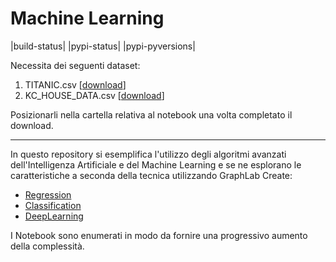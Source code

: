 # Machine Learning

|build-status| |pypi-status| |pypi-pyversions|

Necessita dei seguenti dataset:

1. TITANIC.csv [<a href="#">download</a>]
5. KC_HOUSE_DATA.csv [<a href="https://github.com/Jonasyao/Machine-Learning-Specialization-University-of-Washington-/blob/master/Regression/Assignment_four/kc_house_data.csv">download</a>]

Posizionarli nella cartella relativa al notebook una volta completato il download.

**  **

In questo repository si esemplifica l'utilizzo degli algoritmi 
avanzati dell'Intelligenza Artificiale e del Machine Learning 
e se ne esplorano le caratteristiche a seconda della tecnica 
utilizzando GraphLab Create:

* [Regression](Regression/)
* [Classification](Classification/) 
* [DeepLearning](DeepLearning/)

I Notebook sono enumerati in modo da fornire una progressivo aumento della complessità.